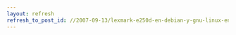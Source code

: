 ```yaml
---
layout: refresh
refresh_to_post_id: //2007-09-13/lexmark-e250d-en-debian-y-gnu-linux-en-general
---
```

